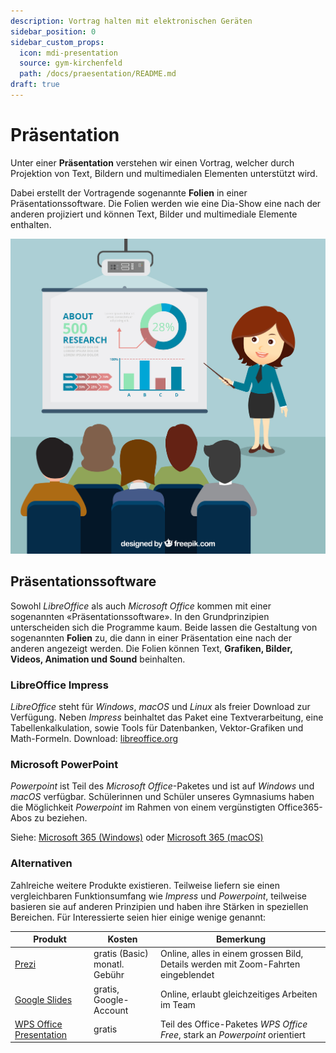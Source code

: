 ```yaml
---
description: Vortrag halten mit elektronischen Geräten
sidebar_position: 0
sidebar_custom_props:
  icon: mdi-presentation
  source: gym-kirchenfeld
  path: /docs/praesentation/README.md
draft: true
---
```


# Präsentation

Unter einer **Präsentation** verstehen wir einen Vortrag, welcher durch Projektion von Text, Bildern und multimedialen Elementen unterstützt wird.

Dabei erstellt der Vortragende sogenannte **Folien** in einer Präsentationssoftware. Die Folien werden wie eine Dia-Show eine nach der anderen projiziert und können Text, Bilder und multimediale Elemente enthalten.

![Symbolbild «Präsentieren», Created by Freepik](./images/presentation.jpg)


## Präsentationssoftware
Sowohl *LibreOffice* als auch *Microsoft Office* kommen mit einer sogenannten «Präsentationssoftware». In den Grundprinzipien unterscheiden sich die Programme kaum. Beide lassen die Gestaltung von sogenannten **Folien** zu, die dann in einer Präsentation eine nach der anderen angezeigt werden. Die Folien können Text, **Grafiken, Bilder, Videos, Animation und Sound** beinhalten.

### LibreOffice Impress
*LibreOffice* steht für *Windows*, *macOS* und *Linux* als freier Download zur Verfügung. Neben *Impress* beinhaltet das Paket eine Textverarbeitung, eine Tabellenkalkulation, sowie Tools für Datenbanken, Vektor-Grafiken und Math-Formeln.
Download: [libreoffice.org](https://de.libreoffice.org)

### Microsoft PowerPoint
*Powerpoint* ist Teil des *Microsoft Office*-Paketes und ist auf *Windows* und *macOS* verfügbar.
Schülerinnen und Schüler unseres Gymnasiums haben die Möglichkeit *Powerpoint* im Rahmen von einem vergünstigten Office365-Abos zu beziehen.

Siehe: [Microsoft 365 (Windows)](../byod/windows/365/) oder [Microsoft 365 (macOS)](../byod/macos/365/)

### Alternativen
Zahlreiche weitere Produkte existieren. Teilweise liefern sie einen vergleichbaren Funktionsumfang wie *Impress* und *Powerpoint*, teilweise basieren sie auf anderen Prinzipien und haben ihre Stärken in speziellen Bereichen. Für Interessierte seien hier einige wenige genannt:

| Produkt                                                               | Kosten                            | Bemerkung                                                                         |
| --------------------------------------------------------------------- | --------------------------------- | --------------------------------------------------------------------------------- |
| [Prezi](https://prezi.com)                                            | gratis (Basic)<br/>monatl. Gebühr | Online, alles in einem grossen Bild, Details werden mit Zoom-Fahrten eingeblendet |
| [Google Slides](https://docs.google.com/presentation/)                | gratis, Google-Account            | Online, erlaubt gleichzeitiges Arbeiten im Team                                   |
| [WPS Office Presentation](http://www.ksosoft.com/product/office-free) | gratis                            | Teil des Office-Paketes *WPS Office Free*, stark an *Powerpoint* orientiert       |
